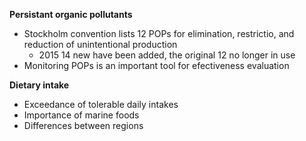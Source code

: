 **Persistant organic pollutants**
- Stockholm convention lists 12 POPs for elimination, restrictio, and reduction of unintentional production
	- 2015 14 new have been added, the original 12 no longer in use
- Monitoring POPs is an important tool for efectiveness evaluation

**Dietary intake**
- Exceedance of tolerable daily intakes
- Importance of marine foods
- Differences between regions